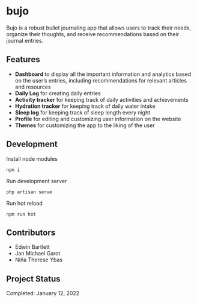 # bujo
Bujo is a robust bullet journaling app that allows users to track their needs, organize their thoughts, and receive recommendations based on their journal entries.

## Features
- **Dashboard** to display all the important information and analytics based on the user’s entries, including recommendations for relevant articles and resources
- **Daily Log** for creating daily entries
- **Activity tracker** for keeping track of daily activities and achievements
- **Hydration tracker** for keeping track of daily water intake
- **Sleep log** for keeping track of sleep length every night
- **Profile** for editing and customizing user information on the website
- **Themes** for customizing the app to the liking of the user

## Development
Install node modules
```sh-session
npm i
```
Run development server
```sh-session
php artisan serve
```
Run hot reload
```sh-session
npm run hot
```

## Contributors
- Edwin Bartlett
- Jan Michael Garot
- Niña Therese Ybas

## Project Status
Completed: January 12, 2022
